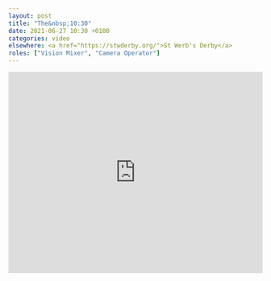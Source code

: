 ```yaml
---
layout: post
title: "The&nbsp;10:30"
date: 2021-06-27 10:30 +0100
categories: video
elsewhere: <a href="https://stwderby.org/">St Werb's Derby</a>
roles: ["Vision Mixer", "Camera Operator"]
---
```


<iframe width="100%" height="400em" src="https://www.youtube.com/embed/mPEiG4bKX6Y" frameborder="0" allow="accelerometer; autoplay; clipboard-write; encrypted-media; gyroscope; picture-in-picture" allowfullscreen></iframe>
